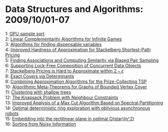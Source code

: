 # Data Structures and Algorithms: 2009/10/01-07  
1: [GPU sample sort](https://doi.org/10.48550/arXiv.0909.5649)  
2: [Linear Complementarity Algorithms for Infinite Games](https://doi.org/10.48550/arXiv.0909.5653)  
3: [Algorithms for finding dispensable variables](https://doi.org/10.48550/arXiv.0910.0013)  
4: [Improved Hardness of Approximation for Stackelberg Shortest-Path Pricing](https://doi.org/10.48550/arXiv.0910.0110)  
5: [Finding Associations and Computing Similarity via Biased Pair Sampling](https://doi.org/10.48550/arXiv.0910.0112)  
6: [Supporting Lock-Free Composition of Concurrent Data Objects](https://doi.org/10.48550/arXiv.0910.0366)  
7: [Stackelberg Pricing is Hard to Approximate within $2-\epsilon$](https://doi.org/10.48550/arXiv.0910.0443)  
8: [Exact Covers via Determinants](https://doi.org/10.48550/arXiv.0910.0460)  
9: [Combining Approximation Algorithms for the Prize-Collecting TSP](https://doi.org/10.48550/arXiv.0910.0553)  
10: [Algorithmic Meta-Theorems for Graphs of Bounded Vertex Cover](https://doi.org/10.48550/arXiv.0910.0582)  
11: [Clustering with shallow trees](https://doi.org/10.48550/arXiv.0910.0767)  
12: [The Knapsack Problem with Neighbour Constraints](https://doi.org/10.48550/arXiv.0910.0777)  
13: [Improved Analysis of a Max Cut Algorithm Based on Spectral Partitioning](https://doi.org/10.48550/arXiv.0910.0504)  
14: [Optimal deterministic ring exploration with oblivious asynchronous  robots](https://doi.org/10.48550/arXiv.0910.0832)  
15: [Embedding into the rectilinear plane in optimal O(star)(n^2)](https://doi.org/10.48550/arXiv.0910.1059)  
16: [Sorting from Noisy Information](https://doi.org/10.48550/arXiv.0910.1191)  